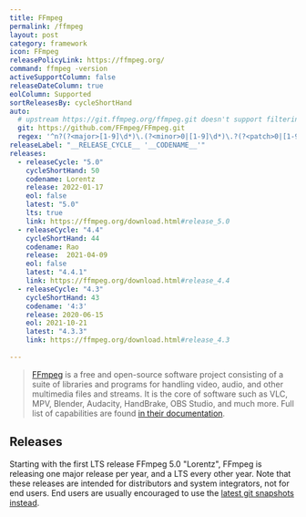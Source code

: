 ```yaml
---
title: FFmpeg
permalink: /ffmpeg
layout: post
category: framework
icon: FFmpeg
releasePolicyLink: https://ffmpeg.org/
command: ffmpeg -version
activeSupportColumn: false
releaseDateColumn: true
eolColumn: Supported
sortReleasesBy: cycleShortHand
auto:
  # upstream https://git.ffmpeg.org/ffmpeg.git doesn't support filtering
  git: https://github.com/FFmpeg/FFmpeg.git
  regex: '^n?(?<major>[1-9]\d*)\.(?<minor>0|[1-9]\d*)\.?(?<patch>0|[1-9]\d*)?$'
releaseLabel: "__RELEASE_CYCLE__ '__CODENAME__'"
releases:
  - releaseCycle: "5.0"
    cycleShortHand: 50
    codename: Lorentz
    release: 2022-01-17
    eol: false
    latest: "5.0"
    lts: true
    link: https://ffmpeg.org/download.html#release_5.0
  - releaseCycle: "4.4"
    cycleShortHand: 44
    codename: Rao
    release:  2021-04-09
    eol: false
    latest: "4.4.1"
    link: https://ffmpeg.org/download.html#release_4.4
  - releaseCycle: "4.3"
    cycleShortHand: 43
    codename: '4:3'
    release: 2020-06-15
    eol: 2021-10-21
    latest: "4.3.3"
    link: https://ffmpeg.org/download.html#release_4.3
    
---
```


> [FFmpeg](https://ffmpeg.org/) is a free and open-source software project consisting of a suite of libraries and programs for handling video, audio, and other multimedia files and streams. It is the core of software such as VLC, MPV, Blender, Audacity, HandBrake, OBS Studio, and much more. Full list of capabilities are found [in their documentation](https://ffmpeg.org/ffmpeg.html).


## Releases

Starting with the first LTS release FFmpeg 5.0 "Lorentz", FFmpeg is releasing one major release per year, and a LTS every other year.  Note that these releases are intended for distributors and system integrators, not for end users. End users are usually encouraged to use the [latest git snapshots instead](https://ffmpeg.org/download.html). 
